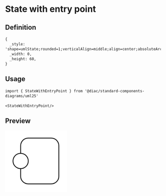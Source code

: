 # State with entry point

## Definition

```
{
  _style: 'shape=umlState;rounded=1;verticalAlign=middle;align=center;absoluteArcSize=1;arcSize=10;umlStateConnection=connPointRefEntry;boundedLbl=1;whiteSpace=wrap;html=1;',
  _width: 0,
  _height: 60,
}
```

## Usage

```
import { StateWithEntryPoint } from '@diac/standard-components-diagrams/uml25'

<StateWithEntryPoint/>
```

## Preview

<img src="./state-with-entry-point.png" width="200"/>
